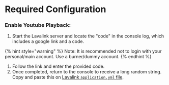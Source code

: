 # Required Configuration

### Enable Youtube Playback:

1. Start the Lavalink server and locate the "code" in the console log, which includes a google link and a code.

{% hint style="warning" %}
Note: It is recommended not to login with your personal/main account. Use a burner/dummy account.
{% endhint %}

1. Follow the link and enter the provided code.
2. Once completed, return to the console to receive a long random string. Copy and paste this on [Lavalink `application.yml` file](https://github.com/krushna06/Lavalink-Server/blob/main/application.yml#L145).
